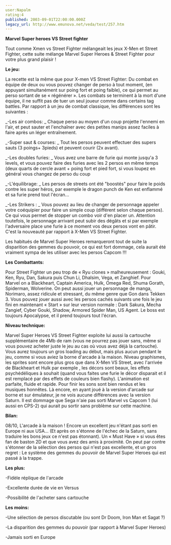 ```yaml
---
user:Napalm
rating:4
published: 2003-09-01T22:00:00.000Z
legacy_url: http://www.emunova.net/veda/test/257.htm
---
```

**Marvel Super heroes VS Street fighter**  

  

Tout comme Xmen vs Street Fighter mélangeait les jeux X-Men et Street Fighter, cette suite mélange Marvel Super Heroes & Street Fighter pour votre plus grand plaisir !  

  

**Le jeu:**   

La recette est la même que pour X-men VS Street Fighter: Du combat en équipe de deux ou vous pouvez changer de perso à tout moment, (en appuyant simultanément sur poing fort et poing faible), ce qui permet au perso sortant de se « régénérer ». Les combats se terminent à la mort d'une équipe, il ne suffit pas de tuer un seul joueur comme dans certains tag battles. Par rapport à un jeu de combat classique, les différences sont les suivantes :  

_-Les air combos: _ Chaque perso au moyen d'un coup projette l'ennemi en l'air, et peut sauter et l'enchaîner avec des petites manips assez faciles à faire après un léger entraînement.   

_-Super saut & courses: _ Tout les persos peuvent effectuer des supers sauts (3 poings+ 3pieds) et peuvent courir (2x avant).  

_-Les doubles furies: _ Vous avez une barre de furie qui monte jusqu'a 3 levels, et vous pouvez faire des furies avec les 2 persos en même temps (deux quarts de cercle avant + poing fort et pied fort, si vous loupez en général vous changez de perso du coup   

_-L'équilibrage: _ Les persos de streets ont été "boostés" pour faire le poids contre les super héros, par exemple le dragon punch de Ken est enflammé et sa furie prend tout l'écran...  

_-Les Strikers : _ Vous pouvez au lieu de changer de personnage appeler votre coéquipier pour faire un simple coup (différent selon chaque persos). Ce qui vous permet de stopper un combo voir d'en placer un. Attention toutefois, le personnage arrivant peut subir des dégâts et si par exemple l'adversaire place une furie à ce moment vos deux persos vont en pâtir. C'est la nouveauté par rapport à X-Men VS Street Fighter.  

  

Les habitués de Marvel Super Heroes remarqueront tout de suite la disparition des gemmes du pouvoir, ce qui est fort dommage, cela aurait été vraiment sympa de les utiliser avec les persos Capcom !!!  

  

  

**Les Combattants:**  

Pour Street Fighter un peu trop de « Ryu clones » malheureusement : Gouki, Ken, Ryu, Dan, Sakura puis Chun Li, Dhalsim, Vega, et Zanghief. Pour Marvel on a Blackheart, Captain America, Hulk, Omega Red, Shuma Gorath, Spiderman, Wolverine. On peut aussi jouer un personnage de manga, Norimaro, assez ridicule et stressant, du même genre que Gon dans Tekken 3\. Vous pouvez jouer aussi avec les persos cachés suivants une fois le jeu fini en maintenant « Start » sur leur version normale : Dark Sakura, Mecha Zangief, Cyber Gouki, Shadow, Armored Spider Man, US Agent. Le boss est toujours Apocalypse, et il prend toujours tout l'écran.  

  

**Niveau technique:**  

Marvel Super Heroes VS Street Fighter exploite lui aussi la cartouche supplémentaire de 4Mb de ram (vous ne pourrez pas jouer sans, même si vous pouvez acheter juste le jeu au cas où vous avez déjà la cartouche). Vous aurez toujours un gros loading au début, mais plus aucun pendant le jeu, comme si vous aviez la borne d'arcade à la maison. Niveau graphismes, les sprites sont encore plus gros que dans X-Men VS Street, avec l'arrivée de Blackheart et Hulk par exemple , les décors sont beaux, les effets psychédéliques à souhait (quand vous faites une furie le décor disparait et il est remplacé par des effets de couleurs bien flashy). L'animation est parfaite, fluide et rapide. Pour finir les sons sont bien rendus et les musiques honnêtes. Là encore, en ayant joué à la version d'arcade sur borne et sur émulateur, je ne vois aucune différences avec la version Saturn. Il est dommage que Sega n'aie pas sorti Marvel vs Capcom 1 (lui aussi en CPS-2) qui aurait pu sortir sans problème sur cette machine.  

  

**Bilan:**  

08/10, L'arcade à la maison ! Encore un excellent jeu n'étant pas sorti en Europe ni aux USA... (Et après on s'étonne de l'échec de la Saturn, sans traduire les bons jeux ce n'est pas étonnant). Un « Must Have » si vous êtes fan de baston 2D et que vous avez des amis à proximité. On peut par contre s'étonner de la sélection des persos qui n'est pas excellente, et un gros regret : Le système des gemmes du pouvoir de Marvel Super Heroes qui est passé à la trappe.  

  

**Les plus:**  

-Fidèle réplique de l'arcade  

-Excellente durée de vie en Versus  

-Possibilité de l'acheter sans cartouche  

  

**Les moins:**  

-Une sélection de persos discutable (ou sont Dr Doom, Iron Man et Sagat ?)  

-La disparition des gemmes du pouvoir (par rapport à Marvel Super Heroes)  

-Jamais sorti en Europe